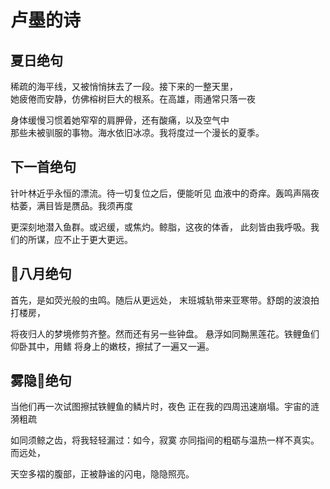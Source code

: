 # 卢墨的诗

## 夏日绝句

稀疏的海平线，又被悄悄抹去了一段。接下来的一整天里， \
她疲倦而安静，仿佛榕树巨大的根系。在高雄，雨通常只落一夜

身体缓慢习惯着她窄窄的肩胛骨，还有酸痛，以及空气中 \
那些未被驯服的事物。海水依旧冰凉。我将度过一个漫长的夏季。

## 下一首绝句

针叶林近乎永恒的漂流。待一切复位之后，便能听见
血液中的奇痒。轰鸣声隔夜枯萎，满目皆是赝品。我须再度

更深刻地潜入鱼群。或迟缓，或焦灼。鲸脂，这夜的体香，
此刻皆由我呼吸。我们的所谋，应不止于更大更远。

## 八月绝句

首先，是如荧光般的虫鸣。随后从更远处，
末班城轨带来亚寒带。舒朗的波浪拍打楼房，

将夜归人的梦境修剪齐整。然而还有另一些钟盘。
悬浮如同黝黑莲花。铁鲤鱼们仰卧其中，用鳍
将身上的嫩枝，擦拭了一遍又一遍。

## 雾隐绝句

当他们再一次试图擦拭铁鲤鱼的鳞片时，夜色
正在我的四周迅速崩塌。宇宙的涟漪粗疏

如同须鲸之齿，将我轻轻漏过：如今，寂寞
亦同指间的粗砺与温热一样不真实。而远处，

天空多褶的腹部，正被静谧的闪电，隐隐照亮。
